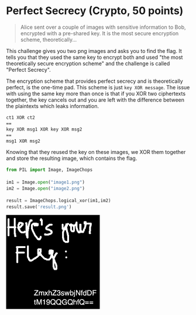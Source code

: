 # Perfect Secrecy (Crypto, 50 points)

> Alice sent over a couple of images with sensitive information to Bob,
> encrypted with a pre-shared key. It is the most secure encryption scheme,
> theoretically...

This challenge gives you two png images and asks you to find the flag. It tells
you that they used the same key to encrypt both and used "the most theoretically
secure encryption scheme" and the challenge is called "Perfect Secrecy".

The encryption scheme that provides perfect secrecy and is theoretically
perfect, is the one-time pad. This scheme is just `key XOR message`. The issue
with using the same key more than once is that if you XOR two ciphertexts
together, the key cancels out and you are left with the difference between the
plaintexts which leaks information.

```
ct1 XOR ct2
==
key XOR msg1 XOR key XOR msg2
==
msg1 XOR msg2
```

Knowing that they reused the key on these images, we XOR them together and store
the resulting image, which contains the flag.

```python
from PIL import Image, ImageChops

im1 = Image.open("image1.png")
im2 = Image.open("image2.png")

result = ImageChops.logical_xor(im1,im2)
result.save('result.png')
```

![result](result.png)
